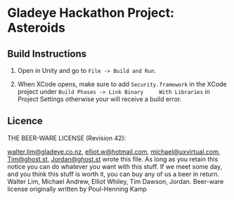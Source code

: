 # Gladeye Hackathon Project: Asteroids

## Build Instructions

1.	Open in Unity and go to `File -> Build and Run`.

2.	When XCode opens, make sure to add `Security.framework` in the XCode project under `Build Phases -> Link Binary 	With Libraries` in Project Settings otherwise your will receive a build error.




## Licence




THE BEER-WARE LICENSE (Revision 42):

<walter.lim@gladeye.co.nz>, <elliot.w@hotmail.com>, <michael@uxvirtual.com>, <Tim@ghost.st>, <Jordan@ghost.st>  wrote this file.  As long as you retain this notice you can do whatever you want with this stuff. If we meet some day, and you think this stuff is worth it, you can buy any of us a beer in return. Walter Lim, Michael Andrew, Elliot Whiley, Tim Dawson, Jordan. Beer-ware license originally written by Poul-Henning Kamp
